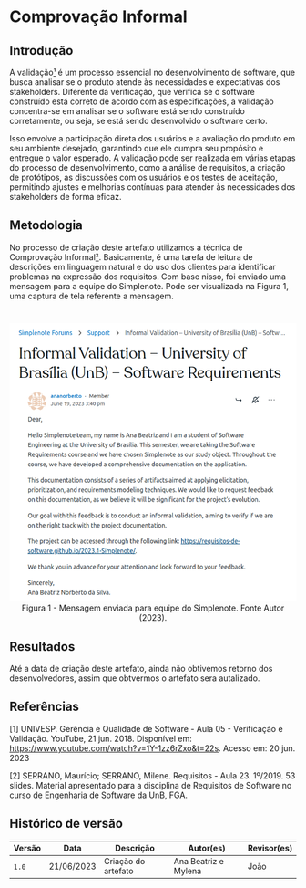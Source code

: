 # Comprovação Informal

## Introdução

A validação[¹](#referencias) é um processo essencial no desenvolvimento de software, que busca analisar se o
produto atende às necessidades e expectativas dos stakeholders. Diferente da verificação, que
verifica se o software construído está correto de acordo com as especificações, a validação
concentra-se em analisar se o software está sendo construído corretamente, ou seja, se está
sendo desenvolvido o software certo.

Isso envolve a participação direta dos usuários e a
avaliação do produto em seu ambiente desejado, garantindo que ele cumpra seu propósito e
entregue o valor esperado. A validação pode ser realizada em várias etapas do processo de
desenvolvimento, como a análise de requisitos, a criação de protótipos, as discussões com os
usuários e os testes de aceitação, permitindo ajustes e melhorias contínuas para atender às
necessidades dos stakeholders de forma eficaz.

## Metodologia

No processo de criação deste artefato utilizamos a técnica de Comprovação Informal[²](#referencias).
Basicamente, é uma tarefa de leitura de descrições em linguagem natural e do uso dos clientes
para identificar problemas na expressão dos requisitos. Com base nisso, foi enviado uma mensagem
para a equipe do Simplenote. Pode ser visualizada na Figura 1, uma captura de tela referente a mensagem.

#

<center>

<div align="center">
 
<img src="/img/informal_validation.png">
<figcaption>Figura 1 - Mensagem enviada para equipe do Simplenote. Fonte Autor (2023). </figcaption>
 
</div>

</center>

## Resultados

Até a data de criação deste artefato, ainda não obtivemos retorno dos desenvolvedores, assim que obtvermos o artefato sera autalizado.

## Referências

[1] UNIVESP. Gerência e Qualidade de Software - Aula 05 - Verificação e Validação. YouTube, 21 jun. 2018. Disponível em: <https://www.youtube.com/watch?v=1Y-1zz6rZxo&t=22s>. Acesso em: 20 jun. 2023

[2] SERRANO, Maurício; SERRANO, Milene. Requisitos - Aula 23. 1º/2019. 53 slides. Material apresentado para a disciplina de Requisitos de Software no curso de Engenharia de Software da UnB, FGA.

## Histórico de versão

| Versão | Data       | Descrição           | Autor(es)            | Revisor(es) |
| ------ | ---------- | ------------------- | -------------------- | ----------- |
| `1.0`  | 21/06/2023 | Criação do artefato | Ana Beatriz e Mylena | João        |
